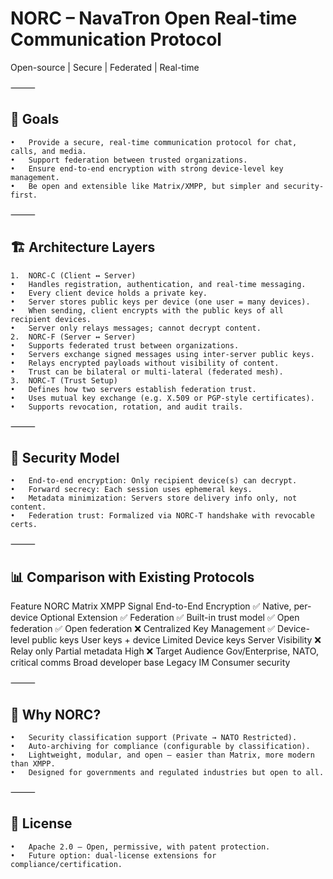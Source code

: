 # NORC – NavaTron Open Real-time Communication Protocol

Open-source | Secure | Federated | Real-time

⸻

## 🎯 Goals
	•	Provide a secure, real-time communication protocol for chat, calls, and media.
	•	Support federation between trusted organizations.
	•	Ensure end-to-end encryption with strong device-level key management.
	•	Be open and extensible like Matrix/XMPP, but simpler and security-first.

⸻

## 🏗️ Architecture Layers
	1.	NORC-C (Client ↔ Server)
	•	Handles registration, authentication, and real-time messaging.
	•	Every client device holds a private key.
	•	Server stores public keys per device (one user = many devices).
	•	When sending, client encrypts with the public keys of all recipient devices.
	•	Server only relays messages; cannot decrypt content.
	2.	NORC-F (Server ↔ Server)
	•	Supports federated trust between organizations.
	•	Servers exchange signed messages using inter-server public keys.
	•	Relays encrypted payloads without visibility of content.
	•	Trust can be bilateral or multi-lateral (federated mesh).
	3.	NORC-T (Trust Setup)
	•	Defines how two servers establish federation trust.
	•	Uses mutual key exchange (e.g. X.509 or PGP-style certificates).
	•	Supports revocation, rotation, and audit trails.

⸻

## 🔑 Security Model
	•	End-to-end encryption: Only recipient device(s) can decrypt.
	•	Forward secrecy: Each session uses ephemeral keys.
	•	Metadata minimization: Servers store delivery info only, not content.
	•	Federation trust: Formalized via NORC-T handshake with revocable certs.

⸻

## 📊 Comparison with Existing Protocols

Feature	NORC	Matrix	XMPP	Signal
End-to-End Encryption	✅ Native, per-device	Optional	Extension	✅
Federation	✅ Built-in trust model	✅ Open federation	✅ Open federation	❌ Centralized
Key Management	✅ Device-level public keys	User keys + device	Limited	Device keys
Server Visibility	❌ Relay only	Partial metadata	High	❌
Target Audience	Gov/Enterprise, NATO, critical comms	Broad developer base	Legacy IM	Consumer security


⸻

## 🚀 Why NORC?
	•	Security classification support (Private → NATO Restricted).
	•	Auto-archiving for compliance (configurable by classification).
	•	Lightweight, modular, and open — easier than Matrix, more modern than XMPP.
	•	Designed for governments and regulated industries but open to all.

⸻

## 📜 License
	•	Apache 2.0 – Open, permissive, with patent protection.
	•	Future option: dual-license extensions for compliance/certification.
